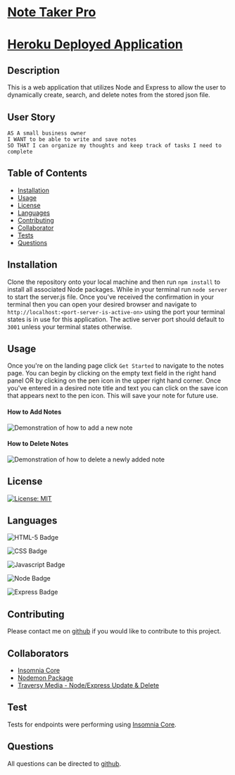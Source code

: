 # [Note Taker Pro](http://www.github.com/SmithBWare89/note-taker-pro)
# [Heroku Deployed Application](https://hidden-thicket-66748.herokuapp.com/)

## Description
This is a web application that utilizes Node and Express to allow the user to dynamically create, search, and delete notes from the stored json file.

## User Story

```
AS A small business owner
I WANT to be able to write and save notes
SO THAT I can organize my thoughts and keep track of tasks I need to complete
```

## Table of Contents
* [Installation](#installation)
* [Usage](#usage)
* [License](#license)
* [Languages](#languages)
* [Contributing](#contributing)
* [Collaborator](#collaborators)
* [Tests](#test)
* [Questions](#questions)

## Installation
Clone the repository onto your local machine and then run `npm install` to install all associated Node packages. While in your terminal run `node server` to start the server.js file. Once you've received the confirmation in your terminal then you can open your desired browser and navigate to `http://localhost:<port-server-is-active-on>` using the port your terminal states is in use for this application. The active server port should default to `3001` unless your terminal states otherwise.

## Usage
Once you're on the landing page click `Get Started` to navigate to the notes page. You can begin by clicking on the empty text field in the right hand panel OR by clicking on the pen icon in the upper right hand corner. Once you've entered in a desired note title and text you can click on the save icon that appears next to the pen icon. This will save your note for future use.

  #### How to Add Notes
  ![Demonstration of how to add a new note](./assets/images/addingnotes.gif)
  #### How to Delete Notes
  ![Demonstration of how to delete a newly added note](./assets/images/deletingnotes.gif)

## License
[![License: MIT](https://img.shields.io/badge/License-MIT-yellow.svg)](https://opensource.org/licenses/MIT)

## Languages
![HTML-5 Badge](https://img.shields.io/badge/Language-HTML--5-blue)

![CSS Badge](https://img.shields.io/badge/Language-CSS-blue)

![Javascript Badge](https://img.shields.io/badge/Language-Javascript-blue)

![Node Badge](https://img.shields.io/badge/Language-Node-blue)

![Express Badge](https://img.shields.io/badge/Language-Express-blue)

## Contributing
Please contact me on [github](https://www.github.com/SmithBWare89) if you would like to contribute to this project.


## Collaborators
- [Insomnia Core](https://insomnia.rest/)
- [Nodemon Package](https://www.npmjs.com/package/nodemon)
- [Traversy Media - Node/Express Update & Delete](https://www.youtube.com/watch?v=aZ16pkrMkZE)

## Test
 Tests for endpoints were performing using [Insomnia Core](https://insomnia.rest/).

## Questions
All questions can be directed to [github](https://www.github.com/SmithBWare89).
  